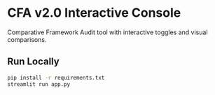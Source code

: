 # CFA v2.0 Interactive Console

Comparative Framework Audit tool with interactive toggles and visual comparisons.

## Run Locally
```bash
pip install -r requirements.txt
streamlit run app.py
